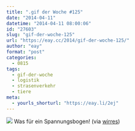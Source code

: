 ```yaml
---
title: ".gif der Woche #125"
date: "2014-04-11"
datetime: "2014-04-11 08:00:06"
id: "27603"
slug: "gif-der-woche-125"
url: "https://eay.cc/2014/gif-der-woche-125/"
author: "eay"
format: "post"
categories:
  - 0815
tags:
  - gif-der-woche
  - logistik
  - strasenverkehr
  - tiere
meta:
  - yourls_shorturl: "https://eay.li/2ej"
---
```


![](https://i.imgur.com/B9WZy1v.gif) Was für ein Spannungsbogen! (via [wirres](http://wirres.net/article/articleview/7132/1/6/))
